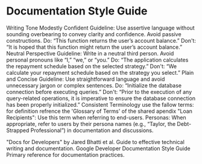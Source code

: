 # Documentation Style Guide

Writing Tone
Modestly Confident
Guideline: Use assertive language without sounding overbearing to convey clarity and confidence. Avoid passive constructions.
Do: “This function returns the user’s account balance.”
Don't: “It is hoped that this function might return the user’s account balance.”
Neutral Perspective
Guideline: Write in a neutral third person. Avoid personal pronouns like “I,” “we,” or “you.”
Do: “The application calculates the repayment schedule based on the selected strategy.”
Don't: “We calculate your repayment schedule based on the strategy you select.”
Plain and Concise
Guideline: Use straightforward language and avoid unnecessary jargon or complex sentences.
Do: “Initialize the database connection before executing queries.”
Don't: “Prior to the execution of any query-related operations, it is imperative to ensure the database connection has been properly initialized.”
Consistent Terminology
use the fallow terms: for definition refrence the 'Glossary of Terms' of the shared apendix
"Loan Recipients": Use this term when referring to end-users.
Personas: When appropriate, refer to users by their persona names (e.g., “Taylor, the Debt-Strapped Professional”) in documentation and discussions.

"Docs for Developers" by Jared Bhatti et al.
Guide to effective technical writing and documentation.
Google Developer Documentation Style Guide
Primary reference for documentation practices.
